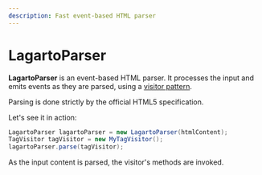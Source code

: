 ```yaml
---
description: Fast event-based HTML parser
---
```


# LagartoParser

**LagartoParser** is an event-based HTML parser. It processes the input and emits events as they are parsed, using a [visitor pattern](https://en.wikipedia.org/wiki/Visitor_pattern). 

Parsing is done strictly by the official HTML5 specification.

Let's see it in action:

```java
LagartoParser lagartoParser = new LagartoParser(htmlContent);
TagVisitor tagVisitor = new MyTagVisitor();
lagartoParser.parse(tagVisitor);
```

As the input content is parsed, the visitor's methods are invoked.

